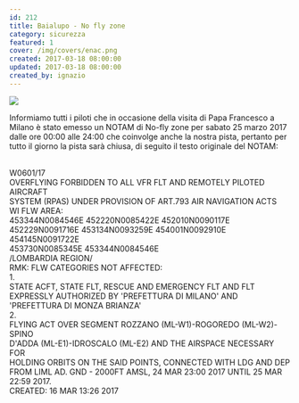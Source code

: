```yaml
---
id: 212
title: Baialupo - No fly zone
category: sicurezza
featured: 1
cover: /img/covers/enac.png
created: 2017-03-18 08:00:00
updated: 2017-03-18 08:00:00
created_by: ignazio
---
```


<img class="float-start mr-3 max-w-[250px]" src="/img/stories/2017-03-27-notam-papa.png"/>

Informiamo tutti i piloti che in occasione della visita di Papa Francesco a Milano è stato emesso un NOTAM di No-fly zone per sabato 25 marzo 2017 dalle ore 00:00 alle 24:00 che coinvolge anche la nostra pista, pertanto per tutto il giorno la pista sarà chiusa, di seguito il testo originale del NOTAM:<br/>
<br/>

<div class="grid grid-cols-1 gap-y-1">
    <div class="font-semibold text-orange-500">W0601/17</div>
    <div>OVERFLYING FORBIDDEN TO ALL VFR FLT AND REMOTELY PILOTED AIRCRAFT</div>
    <div>SYSTEM (RPAS) UNDER PROVISION OF ART.793 AIR NAVIGATION ACTS</div>
    <div>WI FLW AREA:</div>
    <div>453344N0084546E 452220N0085422E 452010N0090117E</div>
    <div>452229N0091716E 453134N0093259E 454001N0092910E 454145N0091722E</div>
    <div>453730N0085345E 453344N0084546E</div>
    <div>/LOMBARDIA REGION/</div>
    <div>RMK: FLW CATEGORIES NOT AFFECTED:</div>
    <div class="grid grid-cols-[auto,1fr]">
        <div class="mr-4">1. </div>
        <div>STATE ACFT, STATE FLT, RESCUE AND EMERGENCY FLT AND FLT<br>
             EXPRESSLY AUTHORIZED BY 'PREFETTURA DI MILANO' AND 'PREFETTURA DI MONZA BRIANZA'
        </div>
    </div>
    <div class="grid grid-cols-[auto,1fr]">
        <div class="mr-4">2. </div>
        <div>FLYING ACT OVER SEGMENT ROZZANO (ML-W1)-ROGOREDO (ML-W2)-SPINO<br>
             D'ADDA (ML-E1)-IDROSCALO (ML-E2) AND THE AIRSPACE NECESSARY FOR<br>
             HOLDING ORBITS ON THE SAID POINTS, CONNECTED WITH LDG AND DEP<br>
             FROM LIML AD. GND - 2000FT AMSL, 24 MAR 23:00 2017 UNTIL 25 MAR 22:59 2017.<br>
             CREATED: 16 MAR 13:26 2017
        </div>
    </div>
</div>

